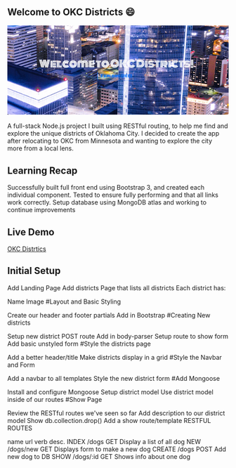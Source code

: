 ## Welcome to OKC Districts 😄 

<img src="/images/okcdistricts.png">

A full-stack Node.js project I built using RESTful routing, to help me find and explore the unique districts of Oklahoma City. I decided to create the app after relocating to OKC from Minnesota and wanting to explore the city more from a local lens.


## Learning Recap 

Successfully built full front end using Bootstrap 3, and created each individual component. Tested to ensure fully performing and that all links work correctly. Setup database using MongoDB atlas and working to continue improvements

## Live Demo 

<a href="https://okcdistricts.herokuapp.com/">OKC Distrtics</a>

## Initial Setup

Add Landing Page
Add districts Page that lists all districts
Each district has:
 
Name
Image
#Layout and Basic Styling
 
Create our header and footer partials
Add in Bootstrap
#Creating New districts
 
Setup new district POST route
Add in body-parser
Setup route to show form
Add basic unstyled form
#Style the districts page
 
Add a better header/title
Make districts display in a grid
#Style the Navbar and Form
 
Add a navbar to all templates
Style the new district form
#Add Mongoose
 
Install and configure Mongoose
Setup district model
Use district model inside of our routes
#Show Page
 
Review the RESTful routes we've seen so far
Add description to our district model
Show db.collection.drop()
Add a show route/template
RESTFUL ROUTES
 
name url verb desc.
INDEX /dogs GET Display a list of all dog NEW /dogs/new GET Displays form to make a new dog CREATE /dogs POST Add new dog to DB SHOW /dogs/:id GET Shows info about one dog
